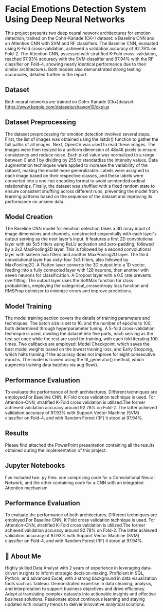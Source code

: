 
# Facial Emotions Detection System Using Deep Neural Networks
This project presents two deep neural network architectures for emotion detection, trained on the Cohn-Kanade (CK+) dataset: a Baseline CNN and an Attention CNN with SVM and RF classifiers. The Baseline CNN, evaluated using K-Fold cross-validation, achieved a validation accuracy of 92.78% on Fold-2. The Attention CNN, assessed with stratified K-Fold cross-validation, reached 97.93% accuracy with the SVM classifier and 97.94% with the RF classifier on Fold-4, showing nearly identical performance due to their similar architectures. Both models also demonstrated strong testing accuracies, detailed further in the report.


## Dataset
Both neural networks are trained on Cohn-Kanade (Ck+)dataset. 
https://www.kaggle.com/datasets/shawon10/ckplus 
## Dataset Preprocessing
The dataset preprocessing for emotion detection involved several steps. First, the list of images was obtained using the listdir() function to gather the full paths of all images. Next, OpenCV was used to read these images. The images were then resized to a uniform dimension of 48x48 pixels to ensure consistency and reduce noise. Each pixel value was normalized to a range between 0 and 1 by dividing by 255 to standardize the intensity values. Data augmentation techniques were applied to increase the variability of the dataset, making the model more generalizable. Labels were assigned to each image based on their respective classes, and these labels were converted into a one-hot encoding format to avoid unintended ordinal relationships. Finally, the dataset was shuffled with a fixed random state to ensure consistent shuffling across different runs, preventing the model from learning patterns based on the sequence of the dataset and improving its performance on unseen data.
## Model Creation
The Baseline CNN model for emotion detection takes a 3D array input of image dimensions and channels, constructed sequentially with each layer's output serving as the next layer's input. It features a first 2D convolutional layer with six 5x5 filters using ReLU activation and zero-padding, followed by a 2x2 MaxPooling2D layer. This is followed by a second convolutional layer with sixteen 5x5 filters and another MaxPooling2D layer. The third convolutional layer has sixty-four 3x3 filters, also followed by MaxPooling2D. A Flatten layer converts the 3D output into a 1D vector, feeding into a fully connected layer with 128 neurons, then another with seven neurons for classification. A Dropout layer with a 0.5 rate prevents overfitting. The output layer uses the SoftMax function for class probabilities, employing the categorical_crossentropy loss function and RMSProp optimizer to minimize errors and improve predictions.
## Model Training
The model training section covers the details of training parameters and techniques. The batch size is set to 16, and the number of epochs to 100, both determined through hyperparameter tuning. A 5-fold cross-validation technique is used, dividing the dataset into five parts, each serving as the test set once while the rest are used for training, with each fold iterating 100 times. Two callbacks are employed: Model Checkpoint, which saves the best model weights based on the lowest training loss, and Early Stopping, which halts training if the accuracy does not improve for eight consecutive epochs. The model is trained using the fit_generator() method, which augments training data batches via aug.flow().
## Performance Evaluation
To evaluate the performance of both architectures. Different techniques are employed.For Baseline CNN, K-Fold cross validation technique is used. For Attention-CNN, stratified K-Fold cross validation is utilized.The former achieved validation accuracy around 92.78% on Fold-2. The 
latter achieved validation accuracy of 97.93% with Support Vector Machine (SVM) classifier on 
Fold-4, and with Random Forest (RF) it stood at 97.94%.
## Results
Please find attached the PowerPoint presentation containing all the results obtained during the implementation of this project.
## Jupyter Notebooks
I've included two .py files: one comprising code for a Convolutional Neural Network, and the other containing code for a CNN with an integrated Attention mechanism
## Performance Evaluation
To evaluate the performance of both architectures. Different techniques are employed.For Baseline CNN, K-Fold cross validation technique is used. For Attention-CNN, stratified K-Fold cross validation is utilized.The former achieved validation accuracy around 92.78% on Fold-2. The 
latter achieved validation accuracy of 97.93% with Support Vector Machine (SVM) classifier on 
Fold-4, and with Random Forest (RF) it stood at 97.94%.
## 🚀 About Me
Highly skilled Data Analyst with 2 years of experience in leveraging data-driven insights to inform strategic decision-making. Proficient in SQL, Python, and advanced Excel, with a strong background in data visualization tools such as Tableau. Demonstrated expertise in data cleaning, analysis, and interpretation to support business objectives and drive efficiency. Adept at translating complex datasets into actionable insights and effective business solutions. Passionate about continuous learning and staying updated with industry trends to deliver innovative analytical solutions.



